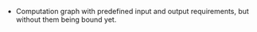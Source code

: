 - Computation graph with predefined input and output requirements, but without them being bound yet.